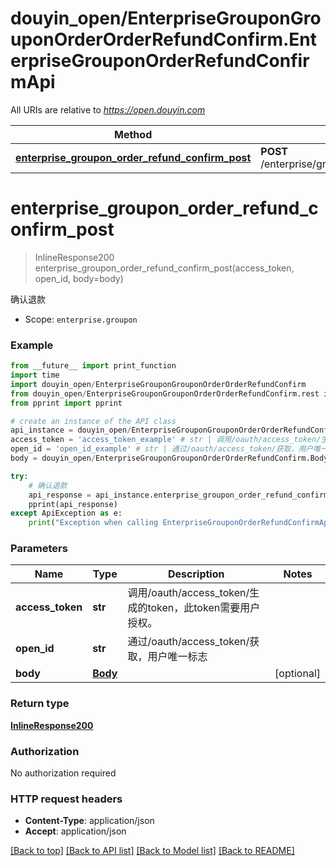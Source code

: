 # douyin_open/EnterpriseGrouponGrouponOrderOrderRefundConfirm.EnterpriseGrouponOrderRefundConfirmApi

All URIs are relative to *https://open.douyin.com*

Method | HTTP request | Description
------------- | ------------- | -------------
[**enterprise_groupon_order_refund_confirm_post**](EnterpriseGrouponOrderRefundConfirmApi.md#enterprise_groupon_order_refund_confirm_post) | **POST** /enterprise/groupon/order/refund/confirm/ | 确认退款

# **enterprise_groupon_order_refund_confirm_post**
> InlineResponse200 enterprise_groupon_order_refund_confirm_post(access_token, open_id, body=body)

确认退款

* Scope: `enterprise.groupon` 

### Example
```python
from __future__ import print_function
import time
import douyin_open/EnterpriseGrouponGrouponOrderOrderRefundConfirm
from douyin_open/EnterpriseGrouponGrouponOrderOrderRefundConfirm.rest import ApiException
from pprint import pprint

# create an instance of the API class
api_instance = douyin_open/EnterpriseGrouponGrouponOrderOrderRefundConfirm.EnterpriseGrouponOrderRefundConfirmApi()
access_token = 'access_token_example' # str | 调用/oauth/access_token/生成的token，此token需要用户授权。
open_id = 'open_id_example' # str | 通过/oauth/access_token/获取，用户唯一标志
body = douyin_open/EnterpriseGrouponGrouponOrderOrderRefundConfirm.Body() # Body |  (optional)

try:
    # 确认退款
    api_response = api_instance.enterprise_groupon_order_refund_confirm_post(access_token, open_id, body=body)
    pprint(api_response)
except ApiException as e:
    print("Exception when calling EnterpriseGrouponOrderRefundConfirmApi->enterprise_groupon_order_refund_confirm_post: %s\n" % e)
```

### Parameters

Name | Type | Description  | Notes
------------- | ------------- | ------------- | -------------
 **access_token** | **str**| 调用/oauth/access_token/生成的token，此token需要用户授权。 | 
 **open_id** | **str**| 通过/oauth/access_token/获取，用户唯一标志 | 
 **body** | [**Body**](Body.md)|  | [optional] 

### Return type

[**InlineResponse200**](InlineResponse200.md)

### Authorization

No authorization required

### HTTP request headers

 - **Content-Type**: application/json
 - **Accept**: application/json

[[Back to top]](#) [[Back to API list]](../README.md#documentation-for-api-endpoints) [[Back to Model list]](../README.md#documentation-for-models) [[Back to README]](../README.md)

